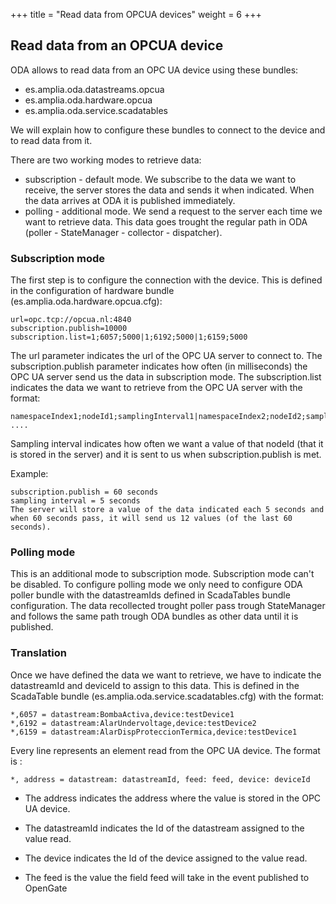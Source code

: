 +++
title = "Read data from OPCUA devices"
weight = 6
+++

## Read data from an OPCUA device

ODA allows to read data from an OPC UA device using these bundles:

* es.amplia.oda.datastreams.opcua
* es.amplia.oda.hardware.opcua
* es.amplia.oda.service.scadatables

We will explain how to configure these bundles to connect to the device and to read data from it.

There are two working modes to retrieve data:
* subscription - default mode. We subscribe to the data we want to receive, the server stores the data and sends it when indicated. When the data arrives at ODA it is published immediately.
* polling - additional mode. We send a request to the server each time we want to retrieve data. This data goes trought the regular path in ODA (poller - StateManager - collector - dispatcher).

### Subscription mode

The first step is to configure the connection with the device. This is defined in the configuration of hardware bundle (es.amplia.oda.hardware.opcua.cfg):

```properties
url=opc.tcp://opcua.nl:4840
subscription.publish=10000
subscription.list=1;6057;5000|1;6192;5000|1;6159;5000
```
The url parameter indicates the url of the OPC UA server to connect to.
The subscription.publish parameter indicates how often (in milliseconds) the OPC UA server send us the data in subscription mode.
The subscription.list indicates the data we want to retrieve from the OPC UA server with the format:

    namespaceIndex1;nodeId1;samplingInterval1|namespaceIndex2;nodeId2;samplingInterval2| ....

Sampling interval indicates how often we want a value of that nodeId (that it is stored in the server) and it is sent to us when subscription.publish is met.

Example:

    subscription.publish = 60 seconds
    sampling interval = 5 seconds
    The server will store a value of the data indicated each 5 seconds and when 60 seconds pass, it will send us 12 values (of the last 60 seconds).


### Polling mode

This is an additional mode to subscription mode. Subscription mode can't be disabled.
To configure polling mode we only need to configure ODA poller bundle with the datastreamIds defined in ScadaTables bundle configuration.
The data recollected trought poller pass trough StateManager and follows the same path trough ODA bundles as other data until it is published.

### Translation

Once we have defined the data we want to retrieve, we have to indicate the datastreamId and deviceId to assign to this data. This is defined in the ScadaTable bundle (es.amplia.oda.service.scadatables.cfg) with the format:

```properties
*,6057 = datastream:BombaActiva,device:testDevice1
*,6192 = datastream:AlarUndervoltage,device:testDevice2
*,6159 = datastream:AlarDispProteccionTermica,device:testDevice1
```

Every line represents an element read from the OPC UA device. The format is :

```properties
*, address = datastream: datastreamId, feed: feed, device: deviceId
```

* The address indicates the address where the value is stored in the OPC UA device.

* The datastreamId indicates the Id of the datastream assigned to the value read.

* The device indicates the Id of the device assigned to the value read.

* The feed is the value the field feed will take in the event published to OpenGate
